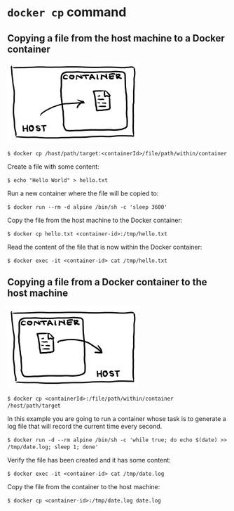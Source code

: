 # `docker cp` command

## Copying a file from the host machine to a Docker container

![from-host-to-container](from-host-to-container.jpg)

```
$ docker cp /host/path/target:<containerId>/file/path/within/container
```

Create a file with some content:

```
$ echo "Hello World" > hello.txt
```

Run a new container where the file will be copied to:

```
$ docker run --rm -d alpine /bin/sh -c 'sleep 3600'
```

Copy the file from the host machine to the Docker container:

```
$ docker cp hello.txt <container-id>:/tmp/hello.txt
```

Read the content of the file that is now within the Docker container:

```
$ docker exec -it <container-id> cat /tmp/hello.txt
```

## Copying a file from a Docker container to the host machine

![from-container-to-host](from-container-to-host.jpg)

```
$ docker cp <containerId>:/file/path/within/container /host/path/target
```

In this example you are going to run a container whose task is to generate a log file that will record the current time every second.

```
$ docker run -d --rm alpine /bin/sh -c 'while true; do echo $(date) >> /tmp/date.log; sleep 1; done'
```

Verify the file has been created and it has some content:

```
$ docker exec -it <container-id> cat /tmp/date.log
```

Copy the file from the container to the host machine:

```
$ docker cp <container-id>:/tmp/date.log date.log
```